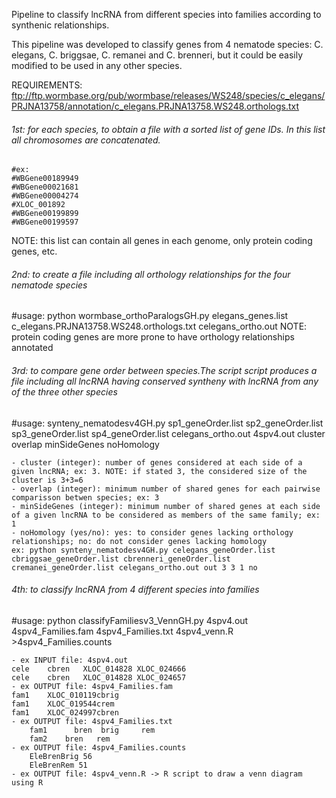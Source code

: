 Pipeline to classify lncRNA from different species into families according to synthenic relationships.

This pipeline was developed to classify genes from 4 nematode species: C. elegans, C. briggsae, C. remanei and C. brenneri, but it could be easily modified to be used in any other species.

REQUIREMENTS: ftp://ftp.wormbase.org/pub/wormbase/releases/WS248/species/c_elegans/PRJNA13758/annotation/c_elegans.PRJNA13758.WS248.orthologs.txt


###### 1st: for each species, to obtain a file with a sorted list of gene IDs. In this list all chromosomes are concatenated. 
	#ex:
	#WBGene00189949 
	#WBGene00021681 
	#WBGene00004274 
	#XLOC_001892 
	#WBGene00199899 
	#WBGene00199597 
NOTE: this list can contain all genes in each genome, only protein coding genes, etc. 


###### 2nd: to create a file including all orthology relationships for the four nematode species
#usage: python wormbase_orthoParalogsGH.py elegans_genes.list c_elegans.PRJNA13758.WS248.orthologs.txt celegans_ortho.out
NOTE: protein coding genes are more prone to have orthology relationships annotated


###### 3rd: to compare gene order between species.The script script produces a file including all lncRNA having conserved syntheny with lncRNA from any of the three other species 
#usage: synteny_nematodesv4GH.py sp1_geneOrder.list sp2_geneOrder.list sp3_geneOrder.list sp4_geneOrder.list celegans_ortho.out 4spv4.out cluster overlap minSideGenes noHomology

	- cluster (integer): number of genes considered at each side of a given lncRNA; ex: 3. NOTE: if stated 3, the considered size of the cluster is 3+3=6
	- overlap (integer): minimum number of shared genes for each pairwise comparisson betwen species; ex: 3
	- minSideGenes (integer): minimum number of shared genes at each side of a given lncRNA to be considered as members of the same family; ex: 1
	- noHomology (yes/no): yes: to consider genes lacking orthology relationships; no: do not consider genes lacking homology	
	ex: python synteny_nematodesv4GH.py celegans_geneOrder.list cbriggsae_geneOrder.list cbrenneri_geneOrder.list cremanei_geneOrder.list celegans_ortho.out out 3 3 1 no


###### 4th: to classify lncRNA from 4 different species into families
#usage: python classifyFamiliesv3_VennGH.py 4spv4.out 4spv4_Families.fam 4spv4_Families.txt 4spv4_venn.R >4spv4_Families.counts

	- ex INPUT file: 4spv4.out
	cele	cbren	XLOC_014828	XLOC_024666
	cele	cbren	XLOC_014828	XLOC_024657
	- ex OUTPUT file: 4spv4_Families.fam
	fam1    XLOC_010119cbrig
	fam1	XLOC_019544crem
	fam1	XLOC_024997cbren
	- ex OUTPUT file: 4spv4_Families.txt
    	fam1	  bren	brig	 rem
    	fam2   	bren   rem
	- ex OUTPUT file: 4spv4_Families.counts
    	EleBrenBrig 56
    	EleBrenRem 51
	- ex OUTPUT file: 4spv4_venn.R -> R script to draw a venn diagram using R




